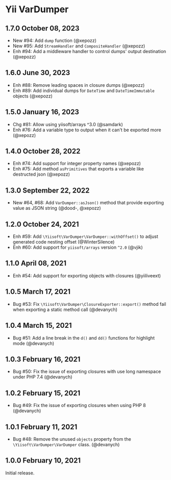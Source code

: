 # Yii VarDumper

## 1.7.0 October 08, 2023

- New #94: Add `dump` function (@xepozz)
- New #95: Add `StreamHandler` and `CompositeHandler` (@xepozz)
- Enh #94: Add a middleware handler to control dumps' output destination (@xepozz)

## 1.6.0 June 30, 2023

- Enh #88: Remove leading spaces in closure dumps (@xepozz)
- Enh #89: Add individual dumps for `DateTime` and `DateTimeImmutable` objects (@xepozz)

## 1.5.0 January 16, 2023

- Chg #81: Allow using yiisoft/arrays ^3.0 (@samdark)
- Enh #76: Add a variable type to output when it can't be exported more (@xepozz)

## 1.4.0 October 28, 2022

- Enh #74: Add support for integer property names (@xepozz)
- Enh #75: Add method `asPrimitives` that exports a variable like destructed json (@xepozz)

## 1.3.0 September 22, 2022

- New #64, #68: Add `VarDumper::asJson()` method that provide exporting value as JSON string (@dood-, @xepozz)

## 1.2.0 October 24, 2021

- Enh #59: Add `\Yiisoft\VarDumper\VarDumper::withOffset()` to adjust generated code nesting offset (@WinterSilence)
- Enh #60: Add support for `yiisoft/arrays` version `^2.0` (@vjik)

## 1.1.0 April 08, 2021

- Enh #54: Add support for exporting objects with closures (@yiiliveext)

## 1.0.5 March 17, 2021

- Bug #53: Fix `\Yiisoft\VarDumper\ClosureExporter::export()` method fail when exporting a static method call (@devanych)

## 1.0.4 March 15, 2021

- Bug #51: Add a line break in the `d()` and `dd()` functions for highlight mode (@devanych)

## 1.0.3 February 16, 2021

- Bug #50: Fix the issue of exporting closures with use long namespace under PHP 7.4 (@devanych)

## 1.0.2 February 15, 2021

- Bug #49: Fix the issue of exporting closures when using PHP 8 (@devanych)

## 1.0.1 February 11, 2021

- Bug #48: Remove the unused `objects` property from the `\Yiisoft\VarDumper\VarDumper` class. (@devanych)

## 1.0.0 February 10, 2021

Initial release.
